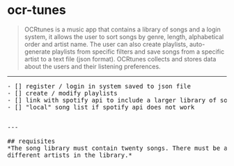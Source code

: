 # ocr-tunes


>OCRtunes is a music app that contains a library of songs and a login system, it allows the user to sort songs by genre, length, alphabetical order and artist name. The user can also create playlists, auto-generate playlists from specific filters and save songs from a specific artist to a text file (json format). OCRtunes collects and stores data about the users and their listening preferences. 

---

<pre>
- [] register / login in system saved to json file 
- [] create / modify playlists
- [] link with spotify api to include a larger library of songs
- [] "local" song list if spotify api does not work
<pre>

---

## requisites
*The song library must contain twenty songs. There must be at least three different genres and five
different artists in the library.*
